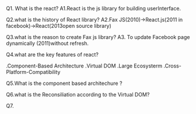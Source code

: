 Q1. What is the react?
A1.React is the js library for building userInterface.

Q2.what is the history of React library?
A2.Fax JS(2010)->React.js(2011 in facebook)->React(2013open source library)

Q3.what is the reason to create Fax js library?
A3. To update  Facebook page dynamically (2011)without refresh.

Q4.what are the key features of react?

.Component-Based Architecture
.Virtual DOM
.Large Ecosysterm
.Cross-Platform-Compatibility

Q5.What is the component based architechure ?

Q6.what is the Reconsiliation according to the Virtual DOM?

Q7.


